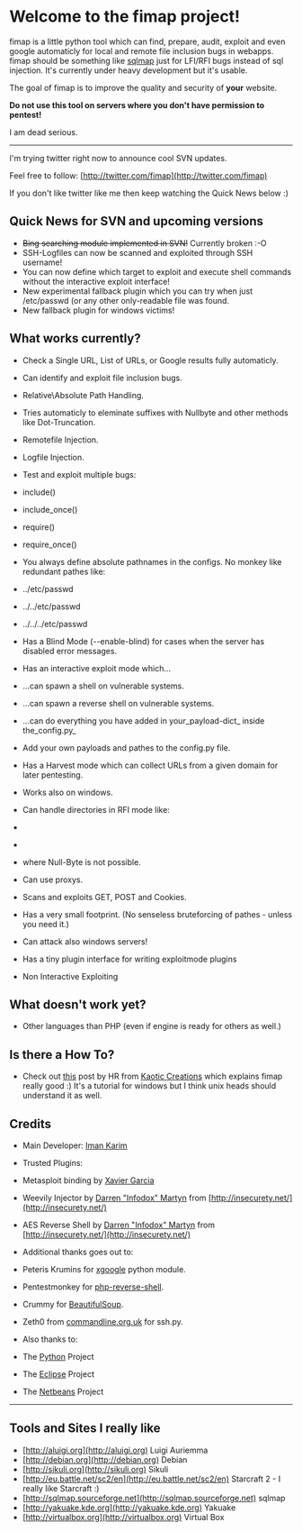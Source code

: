 Welcome to the fimap project!
=============================

fimap is a little python tool which can find, prepare, audit, exploit and even google automaticly for local and remote file inclusion bugs in webapps. fimap should be something like [sqlmap](http://sqlmap.sourceforge.net) just for LFI/RFI bugs instead of sql injection. It's currently under heavy development but it's usable.


The goal of fimap is to improve the quality and security of **your** website.

**Do not use this tool on servers where you don't have permission to pentest!**

I am dead serious.

* * *

I'm trying twitter right now to announce cool SVN updates.


Feel free to follow: [http://twitter.com/fimap](http://twitter.com/fimap)


If you don't like twitter like me then keep watching the Quick News below :)


## Quick News for SVN and upcoming versions

*   <span style="text-decoration: line-through">Bing searching module implemented in SVN!</span> Currently broken :-O
*   SSH-Logfiles can now be scanned and exploited through SSH username!
*   You can now define which target to exploit and execute shell commands without the interactive exploit interface!
*   New experimental fallback plugin which you can try when just /etc/passwd (or any other only-readable file was found.
*   New fallback plugin for windows victims!

## What works currently?

*   Check a Single URL, List of URLs, or Google results fully automaticly.
*   Can identify and exploit file inclusion bugs.


*   Relative\Absolute Path Handling.
*   Tries automaticly to eleminate suffixes with Nullbyte and other methods like Dot-Truncation.
*   Remotefile Injection.
*   Logfile Injection.


*   Test and exploit multiple bugs:


*   include()
*   include_once()
*   require()
*   require_once()


*   You always define absolute pathnames in the configs. No monkey like redundant pathes like:


*   ../etc/passwd
*   ../../etc/passwd
*   ../../../etc/passwd

*   Has a Blind Mode (--enable-blind) for cases when the server has disabled error messages.
*   Has an interactive exploit mode which...


*   ...can spawn a shell on vulnerable systems.
*   ...can spawn a reverse shell on vulnerable systems.
*   ...can do everything you have added in your_payload-dict_ inside the_config.py_


*   Add your own payloads and pathes to the config.py file.
*   Has a Harvest mode which can collect URLs from a given domain for later pentesting.
*   Works also on windows.
*   Can handle directories in RFI mode like:


*   <tt><? include ($_GET["inc"] . "/content/index.html"); ?></tt>
*   <tt><? include ($_GET["inc"] . "_lang/index.html"); ?></tt>
*   where Null-Byte is not possible.


*   Can use proxys.
*   Scans and exploits GET, POST and Cookies.
*   Has a very small footprint. (No senseless bruteforcing of pathes - unless you need it.)
*   Can attack also windows servers! 
*   Has a tiny plugin interface for writing exploitmode plugins 


*   Non Interactive Exploiting

## What doesn't work yet?

*   Other languages than PHP (even if engine is ready for others as well.)

## Is there a How To?

*   Check out [this](http://kaoticcreations.blogspot.com/2011/08/automated-lfirfi-scanning-exploiting.html) post by HR from [Kaotic Creations](http://kaoticcreations.blogspot.com) which explains fimap really good :) It's a tutorial for windows but I think unix heads should understand it as well.

## Credits

*   Main Developer: [Iman Karim](mailto:fimap.dev@gmail.com)

*   Trusted Plugins:

*   Metasploit binding by [Xavier Garcia](mailto:xavi.garcia(atom)gmail(dot)com)
*   Weevily Injector by [Darren "Infodox" Martyn](mailto:infodox(atom)insecurety(dot)net) from [http://insecurety.net/](http://insecurety.net/)
*   AES Reverse Shell by [Darren "Infodox" Martyn](mailto:infodox(atom)insecurety(dot)net) from [http://insecurety.net/](http://insecurety.net/)

*   Additional thanks goes out to:

*   Peteris Krumins for [xgoogle](http://www.catonmat.net/blog/python-library-for-google-search/) python module.
*   Pentestmonkey for [php-reverse-shell](http://pentestmonkey.net/tools/php-reverse-shell/).
*   Crummy for [BeautifulSoup](http://www.crummy.com/software/BeautifulSoup/).
*   Zeth0 from [commandline.org.uk](http://commandline.org.uk/) for ssh.py.

*   Also thanks to:

*   The [Python](http://python.org) Project
*   The [Eclipse](http://eclipse.org) Project
*   The [Netbeans](http://netbeans.org) Project

* * *

## Tools and Sites I really like

*   [http://aluigi.org](http://aluigi.org) Luigi Auriemma
*   [http://debian.org](http://debian.org) Debian
*   [http://sikuli.org](http://sikuli.org) Sikuli
*   [http://eu.battle.net/sc2/en](http://eu.battle.net/sc2/en) Starcraft 2 - I really like Starcraft :)
*   [http://sqlmap.sourceforge.net](http://sqlmap.sourceforge.net) sqlmap
*   [http://yakuake.kde.org](http://yakuake.kde.org) Yakuake
*   [http://virtualbox.org](http://virtualbox.org) Virtual Box

